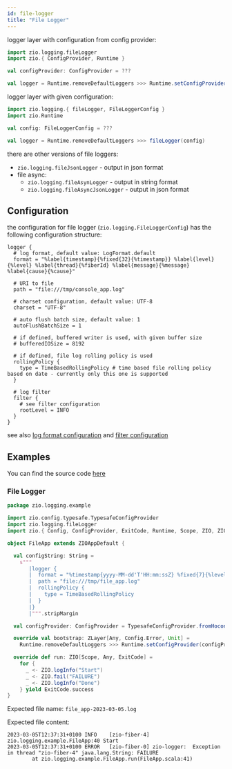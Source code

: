 ```yaml
---
id: file-logger
title: "File Logger"
---
```


logger layer with configuration from config provider:

```scala
import zio.logging.fileLogger
import zio.{ ConfigProvider, Runtime }

val configProvider: ConfigProvider = ???

val logger = Runtime.removeDefaultLoggers >>> Runtime.setConfigProvider(configProvider) >>> fileLogger()
```

logger layer with given configuration:

```scala
import zio.logging.{ fileLogger, FileLoggerConfig }
import zio.Runtime

val config: FileLoggerConfig = ???

val logger = Runtime.removeDefaultLoggers >>> fileLogger(config)
```

there are other versions of file loggers:
* `zio.logging.fileJsonLogger` - output in json format
* file async:
    * `zio.logging.fileAsynLogger` - output in string format
    * `zio.logging.fileAsyncJsonLogger` - output in json format

## Configuration

the configuration for file logger (`zio.logging.FileLoggerConfig`) has the following configuration structure:

```
logger {
  # log format, default value: LogFormat.default
  format = "%label{timestamp}{%fixed{32}{%timestamp}} %label{level}{%level} %label{thread}{%fiberId} %label{message}{%message} %label{cause}{%cause}"
  
  # URI to file
  path = "file:///tmp/console_app.log"
    
  # charset configuration, default value: UTF-8
  charset = "UTF-8"

  # auto flush batch size, default value: 1
  autoFlushBatchSize = 1

  # if defined, buffered writer is used, with given buffer size
  # bufferedIOSize = 8192
  
  # if defined, file log rolling policy is used
  rollingPolicy {
    type = TimeBasedRollingPolicy # time based file rolling policy based on date - currently only this one is supported
  }
  
  # log filter
  filter {
    # see filter configuration
    rootLevel = INFO
  }
}
```

see also [log format configuration](formatting-log-records.md#log-format-configuration) and [filter configuration](log-filter.md#configuration)


## Examples

You can find the source code [here](https://github.com/zio/zio-logging/tree/master/examples)

### File Logger 

[//]: # (TODO: make snippet type-checked using mdoc)

```scala
package zio.logging.example

import zio.config.typesafe.TypesafeConfigProvider
import zio.logging.fileLogger
import zio.{ Config, ConfigProvider, ExitCode, Runtime, Scope, ZIO, ZIOAppDefault, ZLayer }

object FileApp extends ZIOAppDefault {

  val configString: String =
    s"""
       |logger {
       |  format = "%timestamp{yyyy-MM-dd'T'HH:mm:ssZ} %fixed{7}{%level} [%fiberId] %name:%line %message %cause"
       |  path = "file:///tmp/file_app.log"
       |  rollingPolicy {
       |    type = TimeBasedRollingPolicy
       |  }
       |}
       |""".stripMargin

  val configProvider: ConfigProvider = TypesafeConfigProvider.fromHoconString(configString)

  override val bootstrap: ZLayer[Any, Config.Error, Unit] =
    Runtime.removeDefaultLoggers >>> Runtime.setConfigProvider(configProvider) >>> fileLogger()

  override def run: ZIO[Scope, Any, ExitCode] =
    for {
      _ <- ZIO.logInfo("Start")
      _ <- ZIO.fail("FAILURE")
      _ <- ZIO.logInfo("Done")
    } yield ExitCode.success
}
```

Expected file name: `file_app-2023-03-05.log`

Expected file content:

```
2023-03-05T12:37:31+0100 INFO    [zio-fiber-4] zio.logging.example.FileApp:40 Start
2023-03-05T12:37:31+0100 ERROR   [zio-fiber-0] zio-logger:  Exception in thread "zio-fiber-4" java.lang.String: FAILURE
        at zio.logging.example.FileApp.run(FileApp.scala:41)
```
